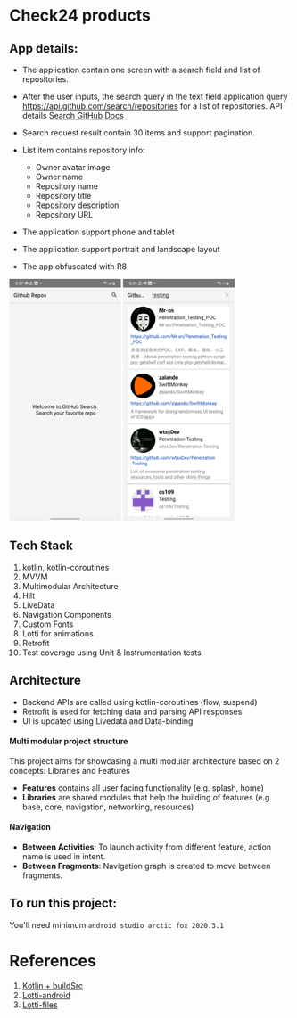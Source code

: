 # Check24 products

## App details:
* The application contain one screen with a search field and list of repositories.
* After the user inputs, the search query in the text field application query https://api.github.com/search/repositories for a list of
  repositories. API details [Search GitHub Docs](https://docs.github.com/en/rest/reference/search)
* Search request result contain 30 items and support pagination.
* List item contains repository info:
    - Owner avatar image
    - Owner name
    - Repository name
    - Repository title
    - Repository description
    - Repository URL

* The application support phone and tablet
* The application support portrait and landscape layout
* The app obfuscated with R8

<img src="screenshots/home_welcome.png" alt="Welcome screen" width="200"/> <img src="screenshots/home_repos_list.png" alt="Github repositories list" width="200"/>

## Tech Stack
1. kotlin, kotlin-coroutines
1. MVVM
1. Multimodular Architecture
1. Hilt
1. LiveData
1. Navigation Components
1. Custom Fonts
1. Lotti for animations
1. Retrofit   
1. Test coverage using Unit & Instrumentation tests


## Architecture

- Backend APIs are called using kotlin-coroutines (flow, suspend)
- Retrofit is used for fetching data and parsing API responses
- UI is updated using Livedata and Data-binding


#### Multi modular project structure
This project aims for showcasing a multi modular architecture based on 2 concepts: Libraries and Features

- **Features** contains all user facing functionality (e.g. splash, home)
- **Libraries** are shared modules that help the building of features (e.g. base, core, navigation, networking, resources)

#### Navigation
- **Between Activities**: To launch activity from different feature, action name is used in intent. 
- **Between Fragments**: Navigation graph is created to move between fragments.  

## To run this project:
You'll need minimum `android studio arctic fox 2020.3.1`

# References
1. [Kotlin + buildSrc](https://handstandsam.com/2018/02/11/kotlin-buildsrc-for-better-gradle-dependency-management/)
1. [Lotti-android](https://github.com/airbnb/lottie-android)
1. [Lotti-files](https://lottiefiles.com)
   
